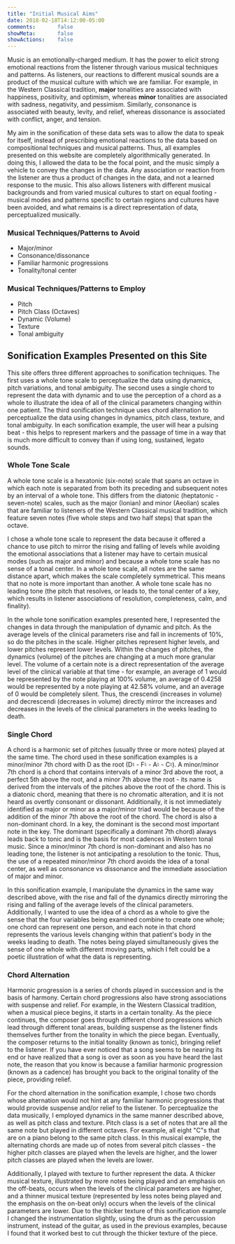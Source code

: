 ```yaml
---
title: "Initial Musical Aims"
date: 2018-02-18T14:12:00-05:00
comments:       false
showMeta:       false
showActions:    false
---
```


Music is an emotionally-charged medium. It has the power to elicit strong emotional reactions from the listener through various musical techniques and patterns. As listeners, our reactions to different musical sounds are a product of the musical culture with which we are familiar. For example, in the Western Classical tradition, **major** tonalities are associated with happiness, positivity, and optimism, whereas **minor** tonalities are associated with sadness, negativity, and pessimism. Similarly, consonance is associated with beauty, levity, and relief, whereas dissonance is associated with conflict, anger, and tension.

My aim in the sonification of these data sets was to allow the data to speak for itself, instead of prescribing emotional reactions to the data based on compositional techniques and musical patterns. Thus, all examples presented on this website are completely algorithmically generated. In doing this, I allowed the data to be the focal point, and the music simply a vehicle to convey the changes in the data. Any association or reaction from the listener are thus a product of changes in the data, and not a learned response to the music. This also allows listeners with different musical backgrounds and from varied musical cultures to start on equal footing - musical modes and patterns specific to certain regions and cultures have been avoided, and what remains is a direct representation of data, perceptualized musically.

### Musical Techniques/Patterns to Avoid
- Major/minor
- Consonance/dissonance
- Familiar harmonic progressions
- Tonality/tonal center

### Musical Techniques/Patterns to Employ
- Pitch
- Pitch Class (Octaves)
- Dynamic (Volume)
- Texture
- Tonal ambiguity

## Sonification Examples Presented on this Site
This site offers three different approaches to sonification techniques. The first uses a whole tone scale to perceptualize the data using dynamics, pitch variations, and tonal ambiguity. The second uses a single chord to represent the data with dynamic and to use the perception of a chord as a whole to illustrate the idea of all of the clinical parameters changing within one patient. The third sonification technique uses chord alternation to perceptualize the data using changes in dynamics, pitch class, texture, and tonal ambiguity. In each sonification example, the user will hear a pulsing beat - this helps to represent markers and the passage of time in a way that is much more difficult to convey than if using long, sustained, legato sounds.

### Whole Tone Scale
A whole tone scale is a hexatonic (six-note) scale that spans an octave in which each note is separated from both its preceding and subsequent notes by an interval of a whole tone. This differs from the diatonic (heptatonic - seven-note) scales, such as the major (Ionian) and minor (Aeolian) scales that are familiar to listeners of the Western Classical musical tradition, which feature seven notes (five whole steps and two half steps) that span the octave.

I chose a whole tone scale to represent the data because it offered a chance to use pitch to mirror the rising and falling of levels while avoiding the emotional associations that a listener may have to certain musical modes (such as major and minor) and because a whole tone scale has no sense of a tonal center. In a whole tone scale, all notes are the same distance apart, which makes the scale completely symmetrical. This means that no note is more important than another. A whole tone scale has no leading tone (the pitch that resolves, or leads to, the tonal center of a key, which results in listener associations of resolution, completeness, calm, and finality).

In the whole tone sonification examples presented here, I represented the changes in data through the manipulation of dynamic and pitch. As the average levels of the clinical parameters rise and fall in increments of 10%, so do the pitches in the scale. Higher pitches represent higher levels, and lower pitches represent lower levels. Within the changes of pitches, the dynamics (volume) of the pitches are changing at a much more granular level. The volume of a certain note is a direct representation of the average level of the clinical variable at that time - for example, an average of 1 would be represented by the note playing at 100% volume, an average of 0.4258 would be represented by a note playing at 42.58% volume, and an average of 0 would be completely silent. Thus, the crescendi (increases in volume) and decrescendi (decreases in volume) directly mirror the increases and decreases in the levels of the clinical parameters in the weeks leading to death.

### Single Chord
A chord is a harmonic set of pitches (usually three or more notes) played at the same time. The chord used in these sonification examples is a minor/minor 7th chord with D as the root (D♮ - F♮ - A♮ - C♮). A minor/minor 7th chord is a chord that contains intervals of a minor 3rd above the root, a perfect 5th above the root, and a minor 7th above the root - its name is derived from the intervals of the pitches above the root of the chord. This is a diatonic chord, meaning that there is no chromatic alteration, and it is not heard as overtly consonant or dissonant. Additionally, it is not immediately identified as major or minor as a major/minor triad would be because of the addition of the minor 7th above the root of the chord. The chord is also a non-dominant chord. In a key, the dominant is the second most important note in the key. The dominant (specifically a dominant 7th chord) always leads back to tonic and is the basis for most cadences in Western tonal music. Since a minor/minor 7th chord is non-dominant and also has no leading tone, the listener is not anticipating a resolution to the tonic. Thus, the use of a repeated minor/minor 7th chord avoids the idea of a tonal center, as well as consonance vs dissonance and the immediate association of major and minor.

In this sonification example, I manipulate the dynamics in the same way described above, with the rise and fall of the dynamics directly mirroring the rising and falling of the average levels of the clinical parameters. Additionally, I wanted to use the idea of a chord as a whole to give the sense that the four variables being examined combine to create one whole; one chord can represent one person, and each note in that chord represents the various levels changing within that patient's body in the weeks leading to death. The notes being played simultaneously gives the sense of one whole with different moving parts, which I felt could be a poetic illustration of what the data is representing.

### Chord Alternation
Harmonic progression is a series of chords played in succession and is the basis of harmony. Certain chord progressions also have strong associations with suspense and relief. For example, in the Western Classical tradition, when a musical piece begins, it starts in a certain tonality. As the piece continues, the composer goes through different chord progressions which lead through different tonal areas, building suspense as the listener finds themselves further from the tonality in which the piece began. Eventually, the composer returns to the initial tonality (known as tonic), bringing relief to the listener. If you have ever noticed that a song seems to be nearing its end or have realized that a song is over as soon as you have heard the last note, the reason that you know is because a familiar harmonic progression (known as a cadence) has brought you back to the original tonality of the piece, providing relief.

For the chord alternation in the sonification example, I chose two chords whose alternation would not hint at any familiar harmonic progressions that would provide suspense and/or relief to the listener. To perceptualize the data musically, I employed dynamics in the same manner described above, as well as pitch class and texture. Pitch class is a set of notes that are all the same note but played in different octaves. For example, all eight "C"s that are on a piano belong to the same pitch class. In this musical example, the alternating chords are made up of notes from several pitch classes - the higher pitch classes are played when the levels are higher, and the lower pitch classes are played when the levels are lower.

Additionally, I played with texture to further represent the data. A thicker musical texture, illustrated by more notes being played and an emphasis on the off-beats, occurs when the levels of the clinical parameters are higher, and a thinner musical texture (represented by less notes being played and the emphasis on the on-beat only) occurs when the levels of the clinical parameters are lower.  Due to the thicker texture of this sonification example I changed the instrumentation slightly, using the drum as the percussion instrument, instead of the guitar, as used in the previous examples, because I found that it worked best to cut through the thicker texture of the piece.
